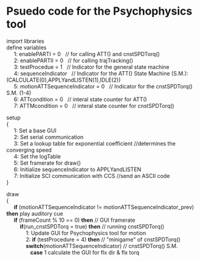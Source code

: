 # Psuedo code for the Psychophysics tool

import libraries  
define variables  
&nbsp;&nbsp;&nbsp;&nbsp; 1: enablePARTI = 0	&nbsp;&nbsp;// for calling ATT() and cnstSPDTorq()  
&nbsp;&nbsp;&nbsp;&nbsp; 2: enablePARTII = 0	&nbsp;&nbsp;// for calling trajTracking()   
&nbsp;&nbsp;&nbsp;&nbsp; 3: testProcedue = 1	&nbsp;&nbsp;// Indicator for the general state machine  
&nbsp;&nbsp;&nbsp;&nbsp; 4: sequenceIndicator	&nbsp;&nbsp;// Indicator for the ATT() State Machine (S.M.): (CALCULATE(0),APPLYandLISTEN(1),IDLE(2))  
&nbsp;&nbsp;&nbsp;&nbsp; 5: motionATTSequenceIndicator = 0 &nbsp;&nbsp;// Indicator for the cnstSPDTorq() S.M. (1-4)  
&nbsp;&nbsp;&nbsp;&nbsp; 6: ATTcondition = 0	&nbsp;&nbsp;// interal state counter for ATT()  
&nbsp;&nbsp;&nbsp;&nbsp; 7: ATTMcondition = 0	&nbsp;&nbsp;// interal state counter for cnstSPDTorq()  


setup  
{  
&nbsp;&nbsp;&nbsp;&nbsp; 1: Set a base GUI  
&nbsp;&nbsp;&nbsp;&nbsp; 2: Set serial communication  
&nbsp;&nbsp;&nbsp;&nbsp; 3: Set a lookup table for exponential coefficient //determines the converging speed  
&nbsp;&nbsp;&nbsp;&nbsp; 4: Set the logTable  
&nbsp;&nbsp;&nbsp;&nbsp; 5: Set framerate for draw()  
&nbsp;&nbsp;&nbsp;&nbsp; 6: Initialize sequenceIndicator to APPLYandLISTEN  
&nbsp;&nbsp;&nbsp;&nbsp; 7: Initialize SCI communication with CCS //send an ASCII code  
}  
  
draw  
{  
&nbsp;&nbsp;&nbsp;&nbsp; **if** (motionATTSequenceIndicator != motionATTSequenceIndicator_prev) **then** play auditory cue  
&nbsp;&nbsp;&nbsp;&nbsp; **if** (frameCount % 10 == 0) **then** // GUI framerate   
&nbsp;&nbsp;&nbsp;&nbsp;&nbsp;&nbsp;&nbsp;&nbsp; **if**(run_cnstSPDTorq = true) **then** // running cnstSPDTorq()  
&nbsp;&nbsp;&nbsp;&nbsp;&nbsp;&nbsp;&nbsp;&nbsp;&nbsp;&nbsp;&nbsp;&nbsp; 1: Update GUI for Psychophysics tool for motion  
&nbsp;&nbsp;&nbsp;&nbsp;&nbsp;&nbsp;&nbsp;&nbsp;&nbsp;&nbsp;&nbsp;&nbsp; 2: **if** (testProcedure = 4) **then** // "minigame" of cnstSPDTorq()  
&nbsp;&nbsp;&nbsp;&nbsp;&nbsp;&nbsp;&nbsp;&nbsp;&nbsp;&nbsp;&nbsp;&nbsp; **switch**(motionATTSequenceIndicator) // cnstSPDTorq() S.M.
&nbsp;&nbsp;&nbsp;&nbsp;&nbsp;&nbsp;&nbsp;&nbsp;&nbsp;&nbsp;&nbsp;&nbsp;&nbsp;&nbsp;&nbsp;&nbsp;**case** 1 calculate the GUI for flx dir & flx torq  
